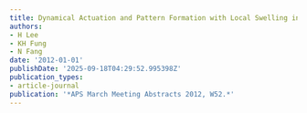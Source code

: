 ```yaml
---
title: Dynamical Actuation and Pattern Formation with Local Swelling in Microgels
authors:
- H Lee
- KH Fung
- N Fang
date: '2012-01-01'
publishDate: '2025-09-18T04:29:52.995398Z'
publication_types:
- article-journal
publication: '*APS March Meeting Abstracts 2012, W52.*'
---
```

